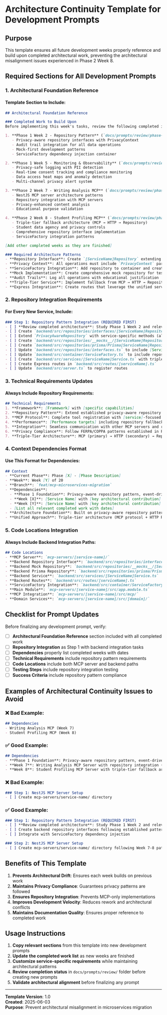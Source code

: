 # Architecture Continuity Template for Development Prompts

## Purpose
This template ensures all future development weeks properly reference and build upon completed architectural work, preventing the architectural misalignment issues experienced in Phase 2 Week 8.

## Required Sections for All Development Prompts

### 1. Architectural Foundation Reference

#### Template Section to Include:
```markdown
## Architectural Foundation Reference

### Completed Work to Build Upon
Before implementing this week's tasks, review the following completed implementations:

1. **Phase 1 Week 2 - Repository Pattern** (`docs/prompts/review/phase-1-week-2-repository-pattern-enhanced-completed-2025-01-06.md`):
   - Privacy-aware repository interfaces with PrivacyContext
   - Audit trail integration for all data operations
   - Mock-first development patterns
   - ServiceFactory dependency injection container

2. **Phase 1 Week 5 - Monitoring & Observability** (`docs/prompts/review/phase-1-week-5-monitoring-observability-enhanced-completed-2025-06-01.md`):
   - Privacy-safe logging with PII detection
   - Real-time consent tracking and compliance monitoring
   - Data access heat maps and anomaly detection
   - Multi-channel privacy alert system

3. **Phase 2 Week 7 - Writing Analysis MCP** (`docs/prompts/review/phase-2-week-7-writing-analysis-mcp-enhanced-completed-2025-06-02.md`):
   - NestJS MCP server architecture patterns
   - Repository integration with MCP servers
   - Privacy-enhanced content analysis
   - Educational purpose validation

4. **Phase 2 Week 8 - Student Profiling MCP** (`docs/prompts/review/phase-2-week-8-student-profiling-mcp-enhanced-completed-2025-06-03.md`):
   - Triple-tier fallback architecture (MCP → HTTP → Repository)
   - Student data agency and privacy controls
   - Comprehensive repository interface implementation
   - ServiceFactory integration patterns

[Add other completed weeks as they are finished]

### Required Architecture Patterns
- **Repository Interface**: Create `[ServiceName]Repository` extending `PrivacyAwareRepository<T, CreateDTO, UpdateDTO>`
- **Privacy Context**: All operations must include `PrivacyContext` parameter
- **ServiceFactory Integration**: Add repository to container and create getter method
- **Mock Implementation**: Create comprehensive mock repository for testing
- **Audit Trails**: Log all operations with educational justification
- **Triple-Tier Service**: Implement fallback from MCP → HTTP → Repository
- **Express Integration**: Create routes that leverage the unified service layer
```

### 2. Repository Integration Requirements

#### For Every New Service, Include:
```markdown
### Step 1: Repository Pattern Integration (REQUIRED FIRST)
- [ ] **Review completed architecture**: Study Phase 1 Week 2 and relevant Phase 2 patterns
- [ ] Create `backend/src/repositories/interfaces/[ServiceName]Repository.ts`
- [ ] Extend `PrivacyAwareRepository` with service-specific methods (all must include PrivacyContext)
- [ ] Create `backend/src/repositories/__mocks__/[ServiceName]Repository.mock.ts`
- [ ] Create `backend/src/repositories/prisma/Prisma[ServiceName]Repository.ts`
- [ ] Update `backend/src/repositories/interfaces.ts` to include [ServiceName]Repository
- [ ] Update `backend/src/container/ServiceFactory.ts` to include repository and getter
- [ ] Create `backend/src/services/[ServiceName]Service.ts` with triple-tier fallback
- [ ] Create Express routes in `backend/src/routes/[serviceName].ts`
- [ ] Update `backend/src/server.ts` to register routes
```

### 3. Technical Requirements Updates

#### Always Include Repository Requirements:
```markdown
## Technical Requirements
1. **Framework**: [Framework] with [specific capabilities]
2. **Repository Pattern**: Extend established privacy-aware repository architecture
3. **MCP Protocol**: Complete tool registration with [service]-focused functionality
4. **Performance**: [Performance targets] including repository fallback
5. **Integration**: Seamless communication with other MCP servers and repository layer
6. **Privacy Compliance**: Follow FERPA/COPPA patterns established in Phase 1
7. **Triple-Tier Architecture**: MCP (primary) → HTTP (secondary) → Repository (tertiary)
```

### 4. Context Dependencies Format

#### Use This Format for Dependencies:
```markdown
## Context
- **Current Phase**: Phase [X] - [Phase Description]
- **Week**: Week [Y] of 20
- **Branch**: `feat/mcp-microservices-migration`
- **Dependencies**: 
  - **Phase 1 Foundation**: Privacy-aware repository pattern, event-driven architecture, monitoring system (completed)
  - **Week [X]**: [Service Name] with [key architectural contribution] (completed YYYY-MM-DD)
  - **Week [Y]**: [Service Name] with [key architectural contribution] (completed YYYY-MM-DD)
  - [List all relevant completed work with dates]
- **Architecture Foundation**: Built on privacy-aware repository pattern from Phase 1 Week 2
- **Unified Approach**: Triple-tier architecture (MCP protocol + HTTP REST APIs + Repository fallback)
```

### 5. Code Locations Integration

#### Always Include Backend Integration Paths:
```markdown
## Code Locations
- **MCP Server**: `mcp-servers/[service-name]/`
- **Backend Repository Interface**: `backend/src/repositories/interfaces/[ServiceName]Repository.ts`
- **Backend Mock Repository**: `backend/src/repositories/__mocks__/[ServiceName]Repository.mock.ts`
- **Backend Prisma Repository**: `backend/src/repositories/prisma/Prisma[ServiceName]Repository.ts`
- **Backend Service**: `backend/src/services/[ServiceName]Service.ts`
- **Backend Routes**: `backend/src/routes/[serviceName].ts`
- **ServiceFactory Integration**: `backend/src/container/ServiceFactory.ts`
- **Main Module**: `mcp-servers/[service-name]/src/app.module.ts`
- **MCP Integration**: `mcp-servers/[service-name]/src/mcp/`
- **Domain Services**: `mcp-servers/[service-name]/src/[domain]/`
```

## Checklist for Prompt Updates

Before finalizing any development prompt, verify:

- [ ] **Architectural Foundation Reference** section included with all completed work
- [ ] **Repository Integration** as Step 1 with backend integration tasks
- [ ] **Dependencies** properly list completed weeks with dates
- [ ] **Technical Requirements** include repository pattern requirements
- [ ] **Code Locations** include both MCP server and backend paths
- [ ] **Testing Steps** include repository integration testing
- [ ] **Success Criteria** include repository pattern compliance

## Examples of Architectural Continuity Issues to Avoid

### ❌ Bad Example:
```markdown
## Dependencies
- Writing Analysis MCP (Week 7)
- Student Profiling MCP (Week 8)
```

### ✅ Good Example:
```markdown
## Dependencies
- **Phase 1 Foundation**: Privacy-aware repository pattern, event-driven architecture, monitoring system (completed)
- **Week 7**: Writing Analysis MCP Server with repository integration (completed 2025-06-02)
- **Week 8**: Student Profiling MCP Server with triple-tier fallback architecture (completed 2025-06-03)
```

### ❌ Bad Example:
```markdown
### Step 1: NestJS MCP Server Setup
- [ ] Create mcp-servers/service-name/ directory
```

### ✅ Good Example:
```markdown
### Step 1: Repository Pattern Integration (REQUIRED FIRST)
- [ ] **Review completed architecture**: Study Phase 1 Week 2 and relevant patterns
- [ ] Create backend repository interfaces following established patterns
- [ ] Integrate with ServiceFactory dependency injection

### Step 2: NestJS MCP Server Setup
- [ ] Create mcp-servers/service-name/ directory following Week 7-8 patterns
```

## Benefits of This Template

1. **Prevents Architectural Drift**: Ensures each week builds on previous work
2. **Maintains Privacy Compliance**: Guarantees privacy patterns are followed
3. **Ensures Repository Integration**: Prevents MCP-only implementations
4. **Improves Development Velocity**: Reduces rework and architectural conflicts
5. **Maintains Documentation Quality**: Ensures proper reference to completed work

## Usage Instructions

1. **Copy relevant sections** from this template into new development prompts
2. **Update the completed work list** as new weeks are finished
3. **Customize service-specific requirements** while maintaining architectural patterns
4. **Review completion status** in `docs/prompts/review/` folder before creating new prompts
5. **Validate architectural alignment** before finalizing any prompt

---

**Template Version**: 1.0  
**Created**: 2025-06-03  
**Purpose**: Prevent architectural misalignment in microservices migration